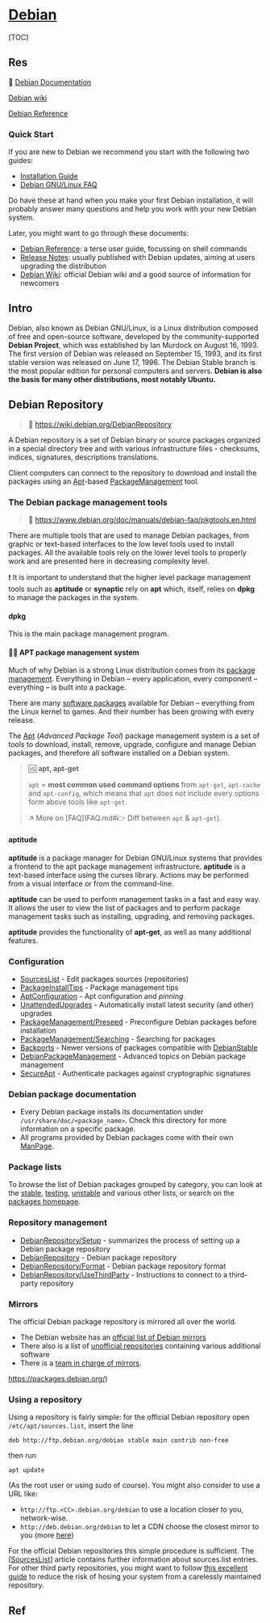# [Debian](https://www.debian.org)

[TOC]



## Res
📂 [Debian Documentation ](https://www.debian.org/doc/)

[Debian wiki](https://wiki.debian.org/FrontPage)

[Debian Reference](https://www.debian.org/doc/manuals/debian-reference/)



### Quick Start
If you are new to Debian we recommend you start with the following two guides:
- [Installation Guide](https://www.debian.org/releases/stable/installmanual)
- [Debian GNU/Linux FAQ](https://www.debian.org/doc/manuals/debian-faq/)

Do have these at hand when you make your first Debian installation, it will probably answer many questions and help you work with your new Debian system.

Later, you might want to go through these documents:
- [Debian Reference](https://www.debian.org/doc/manuals/debian-reference/): a terse user guide, focussing on shell commands
- [Release Notes](https://www.debian.org/releases/stable/releasenotes): usually published with Debian updates, aiming at users upgrading the distribution
- [Debian Wiki](https://wiki.debian.org/): official Debian wiki and a good source of information for newcomers



## Intro
Debian, also known as Debian GNU/Linux, is a Linux distribution composed of free and open-source software, developed by the community-supported **Debian Project**, which was established by Ian Murdock on August 16, 1993. The first version of Debian was released on September 15, 1993, and its first stable version was released on June 17, 1996. The Debian Stable branch is the most popular edition for personal computers and servers. **Debian is also the basis for many other distributions, most notably Ubuntu.**



## Debian Repository
> 🔗 https://wiki.debian.org/DebianRepository

A Debian repository is a set of Debian binary or source packages organized in a special directory tree and with various infrastructure files - checksums, indices, signatures, descriptions translations.

Client computers can connect to the repository to download and install the packages using an [Apt](https://wiki.debian.org/Apt)-based [PackageManagement](https://wiki.debian.org/PackageManagement) tool.

### The Debian package management tools
> 🔗 https://www.debian.org/doc/manuals/debian-faq/pkgtools.en.html

There are multiple tools that are used to manage Debian packages, from graphic or text-based interfaces to the low level tools used to install packages. All the available tools rely on the lower level tools to properly work and are presented here in decreasing complexity level.

❗ It is important to understand that the higher level package management tools such as **aptitude** or **synaptic** rely on **apt** which, itself, relies on **dpkg** to manage the packages in the system.

#### dpkg
This is the main package management program.

#### 🙌🏻 APT package management system
Much of why Debian is a strong Linux distribution comes from its [package management](https://en.wikipedia.org/wiki/Package_manager). Everything in Debian – every application, every component – everything – is built into a package. 

There are many [software packages](https://wiki.debian.org/Software) available for Debian – everything from the Linux kernel to games. And their number has been growing with every release. 

The [Apt](https://wiki.debian.org/Apt) (*Advanced Package Tool*) package management system is a set of tools to download, install, remove, upgrade, configure and manage Debian packages, and therefore all software installed on a Debian system.

> 🆚  **apt, apt-get**
>
> `apt` = **most common used command options** from `apt-get`, `apt-cache` and `apt-config`, which means that `apt` does not include every options form above tools like `apt-get`.
>
> ↗️ More on  [FAQ](FAQ.md#👉 Diff between `apt` & `apt-get`).

#### aptitude
**aptitude** is a package manager for Debian GNU/Linux systems that provides a frontend to the apt package management infrastructure. **aptitude** is a text-based interface using the curses library. Actions may be performed from a visual interface or from the command-line.

**aptitude** can be used to perform management tasks in a fast and easy way. It allows the user to view the list of packages and to perform package management tasks such as installing, upgrading, and removing packages.

**aptitude** provides the functionality of **apt-get**, as well as many additional features.


### Configuration
- [SourcesList](https://wiki.debian.org/SourcesList) - Edit packages sources (repositories) 
- [PackageInstallTips](https://wiki.debian.org/PackageInstallTips) - Package management tips 
- [AptConfiguration](https://wiki.debian.org/AptConfiguration) - Apt configuration and *pinning*
- [UnattendedUpgrades](https://wiki.debian.org/UnattendedUpgrades) - Automatically install latest security (and other) upgrades 
- [PackageManagement/Preseed](https://wiki.debian.org/PackageManagement/Preseed) - Preconfigure Debian packages before installation 
- [PackageManagement/Searching](https://wiki.debian.org/PackageManagement/Searching) - Searching for packages 
- [Backports](https://wiki.debian.org/Backports) - Newer versions of packages compatible with [DebianStable](https://wiki.debian.org/DebianStable)
- [DebianPackageManagement](https://wiki.debian.org/DebianPackageManagement) - Advanced topics on Debian package management 
- [SecureApt](https://wiki.debian.org/SecureApt) - Authenticate packages against cryptographic signatures

### Debian package documentation
- Every Debian package installs its documentation under `/usr/share/doc/<package_name>`. Check this directory for more information on a specific package. 
- All programs provided by Debian packages come with their own [ManPage](https://wiki.debian.org/ManPage).

### Package lists
To browse the list of Debian packages grouped by category, you can look at the [stable](https://packages.debian.org/stable/), [testing](https://packages.debian.org/testing/), [unstable](https://packages.debian.org/unstable/) and various other lists, or search on the  [packages homepage](https://packages.debian.org/).

### Repository management
- [DebianRepository/Setup](https://wiki.debian.org/DebianRepository/Setup) - summarizes the process of setting up a Debian package repository 
- [DebianRepository](https://wiki.debian.org/DebianRepository) - Debian package repository 
- [DebianRepository/Format](https://wiki.debian.org/DebianRepository/Format) - Debian package repository format 
- [DebianRepository/UseThirdParty](https://wiki.debian.org/DebianRepository/UseThirdParty) - Instructions to connect to a third-party repository


### Mirrors
The official Debian package repository is mirrored all over the world. 
- The Debian website has an [official list of Debian mirrors](https://www.debian.org/mirror/list)
- There also is a list of [unofficial repositories](https://wiki.debian.org/DebianRepository/Unofficial) containing various additional software 
- There is a [team in charge of mirrors](https://wiki.debian.org/Teams/Mirrors).

https://packages.debian.org/)


### Using a repository
Using a repository is fairly simple: for the official Debian repository open `/etc/apt/sources.list`, insert the line

```shell
deb http://ftp.debian.org/debian stable main contrib non-free
```

then run 
```shell
apt update
```

(As the root user or using sudo of course). You might also consider to use a URL like: 
- `http://ftp.<CC>.debian.org/debian` to use a location closer to you, network-wise. 
- `http://deb.debian.org/debian` to let a CDN choose the closest mirror to you (more [here](http://deb.debian.org/)) 

For the official Debian repositories this simple procedure is sufficient. The [[SourcesList](https://wiki.debian.org/SourcesList)] article contains further information about sources.list entries. For other third party repositories, you might want to follow [this excellent guide](https://wiki.debian.org/DebianRepository/UseThirdParty) to reduce the risk of hosing your system from a carelessly maintained repository. 



## Ref
[The 11 Best Debian-based Linux Distributions]: https://www.tecmint.com/debian-based-linux-distributions/

